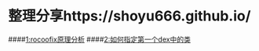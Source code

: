 # 整理分享https://shoyu666.github.io/
####<a href="https://github.com/shoyu666/shoyu666.github.io/blob/master/rocoofixAnalysis.md">1:rocoofix原理分析</a>
####<a href="https://github.com/shoyu666/shoyu666.github.io/blob/master/custom_dex.md">2:如何指定第一个dex中的类</a>

